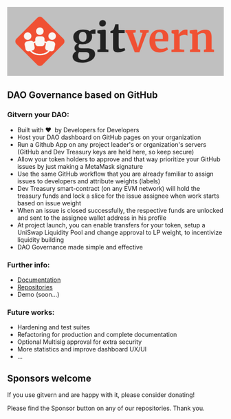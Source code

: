 ![gitvern logo](https://github.com/gitvern/media/raw/master/logo/logo-text-bg.png)

## DAO Governance based on GitHub

### Gitvern your DAO:

- Built with :heart: &nbsp;by Developers for Developers
- Host your DAO dashboard on GitHub pages on your organization
- Run a Github App on any project leader's or organization's servers (GitHub and Dev Treasury keys are held here, so keep secure)
- Allow your token holders to approve and that way prioritize your GitHub issues by just making a MetaMask signature
- Use the same GitHub workflow that you are already familiar to assign issues to developers and attribute weights (labels)
- Dev Treasury smart-contract (on any EVM network) will hold the treasury funds and lock a slice for the issue assignee when work starts based on issue weight
- When an issue is closed successfully, the respective funds are unlocked and sent to the assignee wallet address in his profile
- At project launch, you can enable transfers for your token, setup a UniSwap Liquidity Pool and change approval to LP weight, to incentivize liquidity building
- DAO Governance made simple and effective

### Further info:

- [Documentation](https://github.com/gitvern/docs)
- [Repositories](https://github.com/orgs/gitvern/repositories)
- Demo (soon...)
  
### Future works:

- Hardening and test suites
- Refactoring for production and complete documentation
- Optional Multisig approval for extra security
- More statistics and improve dashboard UX/UI
- ...

## Sponsors welcome

If you use gitvern and are happy with it, please consider donating!

Please find the Sponsor button on any of our repositories. Thank you.
